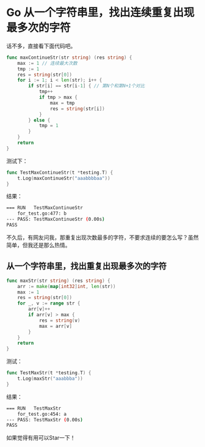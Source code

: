 [//]:# (2021/3/15 14:02|GOLANG|)
# Go 从一个字符串里，找出连续重复出现最多次的字符

话不多，直接看下面代码吧。

```go
func maxContinueStr(str string) (res string) {
	max := 1 // 连续最大次数
	tmp := 1
	res = string(str[0])
	for i := 1; i < len(str); i++ {
		if str[i] == str[i-1] { // 第N个和第N+1个对比
			tmp++
			if tmp > max {
				max = tmp
				res = string(str[i])
			}
		} else {
			tmp = 1
		}
	}
	return
}
```

测试下：
```go
func TestMaxContinueStr(t *testing.T) {
	t.Log(maxContinueStr("aaabbbbaa"))
}
```
结果：
```bash
=== RUN   TestMaxContinueStr
    for_test.go:477: b
--- PASS: TestMaxContinueStr (0.00s)
PASS
```

不久后，有网友问我，那重复出现次数最多的字符，不要求连续的要怎么写？虽然简单，但我还是那么热情。

## 从一个字符串里，找出重复出现最多次的字符

```go
func maxStr(str string) (res string) {
	arr := make(map[int32]int, len(str))
	max := 1
	res = string(str[0])
	for _, v := range str {
		arr[v]++
		if arr[v] > max {
			res = string(v)
			max = arr[v]
		}
	}
	return
}
```

测试：
```go
func TestMaxStr(t *testing.T) {
	t.Log(maxStr("aaabbba"))
}
```

结果：
```bash
=== RUN   TestMaxStr
    for_test.go:454: a
--- PASS: TestMaxStr (0.00s)
PASS
```

如果觉得有用可以Star一下！
